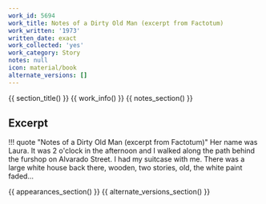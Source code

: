 ```yaml
---
work_id: 5694
work_title: Notes of a Dirty Old Man (excerpt from Factotum)
work_written: '1973'
written_date: exact
work_collected: 'yes'
work_category: Story
notes: null
icon: material/book
alternate_versions: []
---
```


{{ section_title() }}
{{ work_info() }}
{{ notes_section() }}
## Excerpt
!!! quote "Notes of a Dirty Old Man (excerpt from Factotum)"
    Her name was Laura. It was 2 o'clock in the afternoon and I walked along the path behind the furshop on Alvarado Street. I had my suitcase with me. There was a large white house back there, wooden, two stories, old, the white paint faded...

{{ appearances_section() }}
{{ alternate_versions_section() }}